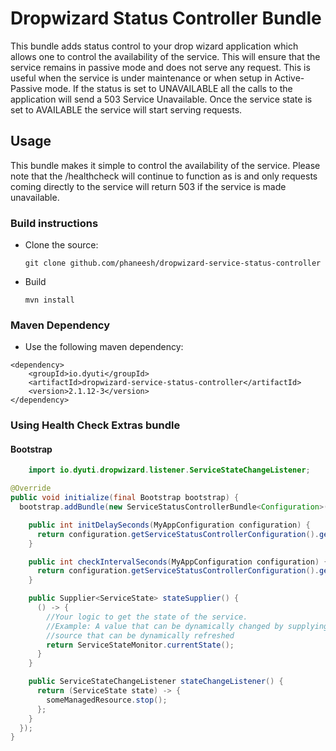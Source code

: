 # Dropwizard Status Controller Bundle

This bundle adds status control to your drop wizard application which allows one 
to control the availability of the service. This will ensure that the service remains in
passive mode and does not serve any request. This is useful when the service is under maintenance or
when setup in Active-Passive mode.
If the status is set to UNAVAILABLE all the calls to the application will send a 
503 Service Unavailable. Once the service state is set to AVAILABLE the service will start serving requests.


## Usage
This bundle makes it simple to control the availability of the service. 
Please note that the /healthcheck will continue to function as is and only requests coming directly 
to the service will return 503 if the service is made unavailable. 
 
### Build instructions
  - Clone the source:

        git clone github.com/phaneesh/dropwizard-service-status-controller

  - Build

        mvn install

### Maven Dependency
* Use the following maven dependency:
```
<dependency>
    <groupId>io.dyuti</groupId>
    <artifactId>dropwizard-service-status-controller</artifactId>
    <version>2.1.12-3</version>
</dependency>
```

### Using Health Check Extras bundle

#### Bootstrap

```java
    import io.dyuti.dropwizard.listener.ServiceStateChangeListener;

@Override
public void initialize(final Bootstrap bootstrap) {
  bootstrap.addBundle(new ServiceStatusControllerBundle<Configuration>() {

    public int initDelaySeconds(MyAppConfiguration configuration) {
      return configuration.getServiceStatusControllerConfiguration().getInitDelaySeconds();
    }

    public int checkIntervalSeconds(MyAppConfiguration configuration) {
      return configuration.getServiceStatusControllerConfiguration().getCheckIntervalSeconds();
    }

    public Supplier<ServiceState> stateSupplier() {
      () -> {
        //Your logic to get the state of the service.
        //Example: A value that can be dynamically changed by supplying through a configuration 
        //source that can be dynamically refreshed
        return ServiceStateMonitor.currentState();
      }
    }

    public ServiceStateChangeListener stateChangeListener() {
      return (ServiceState state) -> {
        someManagedResource.stop();
      };
    }
  });
}
```
